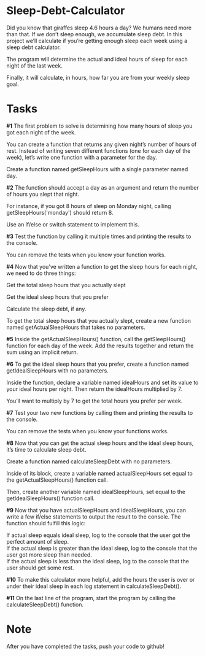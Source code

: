# Sleep-Debt-Calculator

Did you know that giraffes sleep 4.6 hours a day? We humans need more than that. If we don’t sleep enough, we accumulate sleep debt. In this project we’ll calculate if you’re getting enough sleep each week using a sleep debt calculator.

The program will determine the actual and ideal hours of sleep for each night of the last week.

Finally, it will calculate, in hours, how far you are from your weekly sleep goal.

# Tasks

**#1** The first problem to solve is determining how many hours of sleep you got each night of the week.

You can create a function that returns any given night’s number of hours of rest. Instead of writing seven different functions (one for each day of the week), let’s write one function with a parameter for the day.

Create a function named getSleepHours with a single parameter named day.

**#2** The function should accept a day as an argument and return the number of hours you slept that night.

For instance, if you got 8 hours of sleep on Monday night, calling getSleepHours('monday') should return 8.

Use an if/else or switch statement to implement this.

**#3** Test the function by calling it multiple times and printing the results to the console.

You can remove the tests when you know your function works.

**#4** Now that you’ve written a function to get the sleep hours for each night, we need to do three things:

Get the total sleep hours that you actually slept

Get the ideal sleep hours that you prefer

Calculate the sleep debt, if any.

To get the total sleep hours that you actually slept, create a new function named getActualSleepHours that takes no parameters.

**#5** Inside the getActualSleepHours() function, call the getSleepHours() function for each day of the week. Add the results together and return the sum using an implicit return.

**#6** To get the ideal sleep hours that you prefer, create a function named getIdealSleepHours with no parameters.

Inside the function, declare a variable named idealHours and set its value to your ideal hours per night. Then return the idealHours multiplied by 7.

You’ll want to multiply by 7 to get the total hours you prefer per week.

**#7** Test your two new functions by calling them and printing the results to the console.

You can remove the tests when you know your functions works.

**#8** Now that you can get the actual sleep hours and the ideal sleep hours, it’s time to calculate sleep debt.

Create a function named calculateSleepDebt with no parameters.

Inside of its block, create a variable named actualSleepHours set equal to the getActualSleepHours() function call.

Then, create another variable named idealSleepHours, set equal to the getIdealSleepHours() function call.

**#9** Now that you have actualSleepHours and idealSleepHours, you can write a few if/else statements to output the result to the console. The function should fulfill this logic:

If actual sleep equals ideal sleep, log to the console that the user got the perfect amount of sleep. <br/>
If the actual sleep is greater than the ideal sleep, log to the console that the user got more sleep than needed. <br/>
If the actual sleep is less than the ideal sleep, log to the console that the user should get some rest. <br/>

**#10** To make this calculator more helpful, add the hours the user is over or under their ideal sleep in each log statement in calculateSleepDebt().

**#11** On the last line of the program, start the program by calling the calculateSleepDebt() function.

# Note
After you have completed the tasks, push your code to github!
